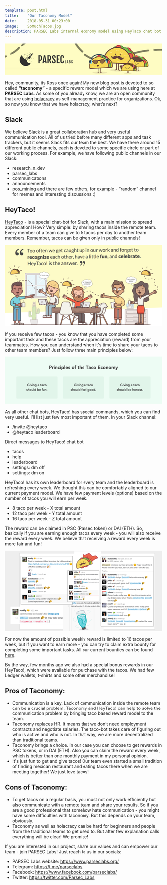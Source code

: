 ```yaml
---
template: post.html
title:    "Our Taconomy Model"
date:     2018-05-31 00:23:00
image:    SoMuchTacos.jpg
description: PARSEC Labs internal economy model using HeyTaco chat bot
---
```


<img src="/img/blog/ParsecTaco.jpg" alt="SoMuchTacos">

Hey, community, its Ross once again! My new blog post is devoted to so called <b>“taconomy”</b> - a specific reward model which we are using here at <b>PARSEC Labs</b>. As some of you already know, we are an open community that are using <a href="https://www.holacracy.org/">holacracy</a> as self-management practice for organizations. Ok, so now you know that we have holacracy, what’s next? 

<h2>Slack</h2>

We believe <a href="https://slack.com/">Slack</a> is a great collaboration hub and very useful communication tool. All of us tried before many different apps and task trackers, but it seems Slack fits our team the best. We have there around 15 different public channels, each is devoted to some specific circle or part of our working process. For example, we have following public channels in our Slack:
- research_n_dev
- parsec_labs
- communications
- announcements
- pos_mining
and there are few others, for example - “random” channel for memes and interesting discussions :)

<h2>HeyTaco!</h2>

<a href="https://www.heytaco.chat/">HeyTaco</a> - is a special chat-bot for Slack, with a main mission to spread appreciation! How? Very simple: by sharing tacos inside the remote team. Every member of a team can give to 5 tacos per day to another team members. Remember, tacos can be given only in public channels! 

<img src="/img/blog/HeyTaco.png" alt="HeyTaco">

If you receive few tacos - you know that you have completed some important task and these tacos are the appreciation (reward) from your teammates. How you can understand when it's time to share your tacos to other team members? Just follow three main principles below:

<img src="/img/blog/TacoEconomy.png" alt="Taco Economy">

As all other chat bots, HeyTaco! has special commands, which you can find very useful. I’ll list just few most important of them. In your Slack channel:
- /invite @heytaco 
- @heytaco leaderboard 

Direct messages to HeyTaco! chat bot:
- tacos
- help
- leaderboard
- settings: dm off
- settings: dm on

HeyTaco! has its own leaderboard for every team and the leaderboard is refreshing every week. We thought this can be comfortably aligned to our current payment model. We have few payment levels (options) based on the number of tacos you will earn per week. 
- 8 taco per week - X total amount 
- 12 taco per week - Y total amount
- 16 taco per week - Z total amount

The reward can be claimed in PSC (Parsec token) or DAI (ETH). So, basically if you are earning enough tacos every week - you will also receive the reward every week. We believe that receiving a reward every week is more fair and fun! 

<img src="/img/blog/TacoShower.png" alt="Taco Shower">

For now the amount of possible weekly reward is limited to 16 tacos per week, but if you want to earn more - you can try to claim extra bounty for completing some important tasks. All our current bounties can be found <a href="https://github.com/parsec-labs/PIPs/wiki/Bounties">here</a>.

By the way, few months ago we also had a special bonus rewards in our HeyTaco!, which were available for purchase with the tacos. We had few Ledger wallets, t-shirts and some other merchandise! 

<h2>Pros of Taconomy:</h2>

- Communication is a key. Lack of communication inside the remote team can be a crucial problem. Taconomy and HeyTaco! can help to solve the communication problem by bringing taco based reward model to the team. 
- Taconomy replaces HR. It means that we don’t need employment contracts and negotiate salaries. The taco-bot takes care of figuring out who is active and who is not. In that way, we are more decentralized than traditional teams.
- Taconomy brings a choice. In our case you can choose to get rewards in PSC tokens, or in DAI (ETH). Also you can claim the reward every week, which is better than one monthly payment in my personal opinion.
- It's just fun to get and give tacos! Our team even started a small tradition of finding mexican restaurant and eating tacos there when we are meeting together! We just love tacos! 

<h2>Cons of Taconomy:</h2>

- To get tacos on a regular basis, you must not only work efficiently but also communicate with a remote team and share your results. So if you are a good professional that somehow hate communication - you might have some difficulties with taconomy. But this depends on your team, obviously.
- Taconomy as well as holacracy can be hard for beginners and people from the traditional teams to get used to. But after few explanation calls everything will be clear! We promise!

If you are interested in our project, share our values and can empower our team - join PARSEC Labs! Just reach to us in our socials:
- PARSEC Labs website: https://www.parseclabs.org/
- Telegram: https://t.me/parseclabs
- Facebook: https://www.facebook.com/parsecIabs/
- Twitter: https://twitter.com/Parsec_Labs